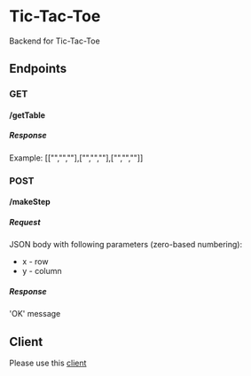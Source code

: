 # Tic-Tac-Toe
Backend for Tic-Tac-Toe

## Endpoints

### GET

#### /getTable

##### Response

Example: [["","",""],["","",""],["","",""]]

### POST

#### /makeStep

##### Request

JSON body with following parameters (zero-based numbering):
- x - row
- y - column

##### Response

'OK' message

## Client

Please use this [client](https://github.com/Fedorov-A/Tic-Tac-Toe-Client)
